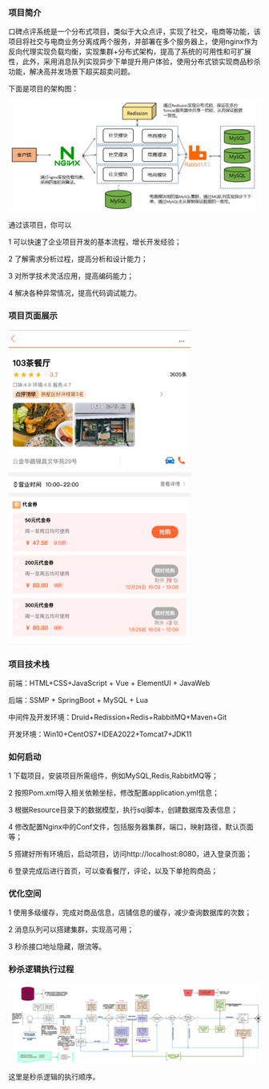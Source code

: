 ### 项目简介

口碑点评系统是一个分布式项目，类似于大众点评，实现了社交，电商等功能，该项目将社交与电商业务分离成两个服务，并部署在多个服务器上，使用nginx作为反向代理实现负载均衡，实现集群+分布式架构，提高了系统的可用性和可扩展性，此外，采用消息队列实现异步下单提升用户体验，使用分布式锁实现商品秒杀功能，解决高并发场景下超买超卖问题。

下面是项目的架构图：

![image-20230430162801433](./images/image-1.png)

通过该项目，你可以

1 可以快速了企业项目开发的基本流程，增长开发经验；

2 了解需求分析过程，提高分析和设计能力；

3 对所学技术灵活应用，提高编码能力；

4 解决各种异常情况，提高代码调试能力。

### 项目页面展示

![image-20230430163339013](./images/image-2.png)

### 项目技术栈

前端：HTML+CSS+JavaScript + Vue + ElementUI + JavaWeb

后端：SSMP + SpringBoot + MySQL + Lua

中间件及开发环境：Druid+Redission+Redis+RabbitMQ+Maven+Git

开发环境：Win10+CentOS7+IDEA2022+Tomcat7+JDK11

### 如何启动

1 下载项目，安装项目所需组件，例如MySQL,Redis,RabbitMQ等；

2 按照Pom.xml导入相关依赖坐标，修改配置application.yml信息；

3 根据Resource目录下的数据模型，执行sql脚本，创建数据库及表信息；

4 修改配置Nginx中的Conf文件，包括服务器集群，端口，映射路径，默认页面等；

5 搭建好所有环境后，启动项目，访问http://localhost:8080，进入登录页面；

6 登录完成后进行首页，可以查看餐厅，评论，以及下单抢购商品；

### 优化空间

1 使用多级缓存，完成对商品信息，店铺信息的缓存，减少查询数据库的次数；

2 消息队列可以搭建集群，实现高可用；

3 秒杀接口地址隐藏，限流等。

### 秒杀逻辑执行过程

![image-20230430164624865](./images/image-3.png)

这里是秒杀逻辑的执行顺序。